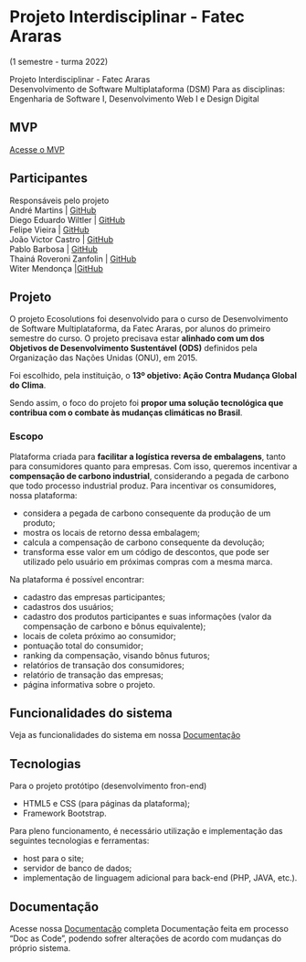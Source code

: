 # Projeto Interdisciplinar - Fatec Araras 
(1 semestre - turma 2022)

Projeto Interdisciplinar - Fatec Araras   
Desenvolvimento de Software Multiplataforma (DSM) 
Para as disciplinas: Engenharia de Software I, Desenvolvimento Web I e Design Digital

## MVP
[Acesse o MVP](https://witermendonca.github.io/PI-Fatec/projetos/ecosolutions/index.html)

## Participantes
Responsáveis pelo projeto <br>
André Martins | [GitHub](https://github.com/Andre520) <br>
Diego Eduardo Wiltler | [GitHub](https://github.com/Diego-Eduardo-Wiltler)<br>
Felipe Vieira | [GitHub](https://github.com/Felipe-Vieira-03)<br>
João Victor Castro | [GitHub](https://github.com/JoaoCaastro)<br>
Pablo Barbosa | [GitHub](https://github.com/Masterkingchefe)<br>
Thainá Roveroni Zanfolin | [GitHub](https://github.com/thainazanfolin)<br>
Witer Mendonça |[GitHub](https://github.com/witermendonca)<br>

## Projeto 
O projeto Ecosolutions foi desenvolvido para o curso de Desenvolvimento de Software Multiplataforma, da Fatec Araras, por alunos do primeiro semestre do curso. 
O projeto precisava estar **alinhado com um dos Objetivos de Desenvolvimento Sustentável (ODS)** definidos pela Organização das Nações Unidas (ONU), em 2015. 

Foi escolhido, pela instituição, o **13º objetivo: Ação Contra Mudança Global do Clima**. 

Sendo assim, o foco do projeto foi **propor uma solução tecnológica que contribua com o combate às mudanças climáticas no Brasil**.

### Escopo
Plataforma criada para **facilitar a logística reversa de embalagens**, tanto para consumidores quanto para empresas. 
Com isso, queremos incentivar a **compensação de carbono industrial**, considerando a pegada de carbono que todo processo industrial produz.
Para incentivar os consumidores, nossa plataforma:
* considera a pegada de carbono consequente da produção de um produto;
* mostra os locais de retorno dessa embalagem;
* calcula a compensação de carbono consequente da devolução;
* transforma esse valor em um código de descontos, que pode ser utilizado pelo usuário em próximas compras com a mesma marca. 

Na plataforma é possível encontrar:
* cadastro das empresas participantes;
* cadastros dos usuários;
* cadastro dos produtos participantes e suas informações (valor da compensação de carbono e bônus equivalente);
* locais de coleta próximo ao consumidor;
* pontuação total do consumidor;
* ranking da compensação, visando bônus futuros;
* relatórios de transação dos consumidores;
* relatório de transação das empresas;
* página informativa sobre o projeto.

## Funcionalidades do sistema
Veja as funcionalidades do sistema em nossa [Documentação](https://github.com/witermendonca/PI-Fatec/tree/main/projetos/documentacao)

## Tecnologias 
Para o projeto protótipo (desenvolvimento fron-end)
* HTML5 e CSS (para páginas da plataforma);
* Framework Bootstrap.

Para pleno funcionamento, é necessário utilização e implementação das seguintes tecnologias e ferramentas:
* host para o site;
* servidor de banco de dados;
* implementação de linguagem adicional para back-end (PHP, JAVA, etc.).

## Documentação
Acesse nossa [Documentação](https://github.com/witermendonca/PI-Fatec/tree/main/projetos/documentacao) completa
Documentação feita em processo “Doc as Code”, podendo sofrer alterações de acordo com mudanças do próprio sistema. 

